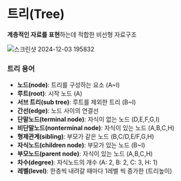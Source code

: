 # 트리(Tree)
**계층적인 자료를 표현**하는데 적합한 비선형 자료구조

![스크린샷 2024-12-03 195832](https://github.com/user-attachments/assets/97f12277-e7ff-4e67-8fbc-7209013abb3b)

### 트리 용어
- **노드(node)**: 트리를 구성하는 요소 (A~I)
- **루트(root)**: 시작 노드 (A)
- **서브 트리(sub tree)**: 루트를 제외한 트리 (B~I)
- **간선(edge)**: 노드 사이의 연결선
- **단말노드(terminal node)**: 자식이 없는 노드 (D,E,F,G,I)
- **비단말노드(nonterminal node)**: 자식이 있는 노드 (A,B,C,H)
- **형제관계(sibling)**: 부모가 같은 노드 (B,C/D,E/F,G,H)
- **자식노드(children node)**: 부모가 있는 노드 (B~I)
- **부모노드(parent node)**: 자식이 있는 노드 (A,B,C,H)
- **차수(degree)**: 자식노드의 개수 (A: 2, B: 2, C: 3, H: 1)
- **레벨(level)**: 한층씩 내려갈 때마다 1레벨 씩 증가한 (트리높이)
